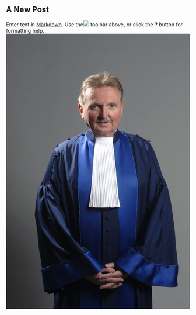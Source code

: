 ## A New Post

Enter text in [Markdown](http://daringfireball.net/projects/markdown/). Use the![](/assets/img/9780738217871.jpg) toolbar above, or click the **?** button for formatting help.
![judge-hans-peter-kaul.jpeg](/assets/img/judge-hans-peter-kaul.jpeg)
